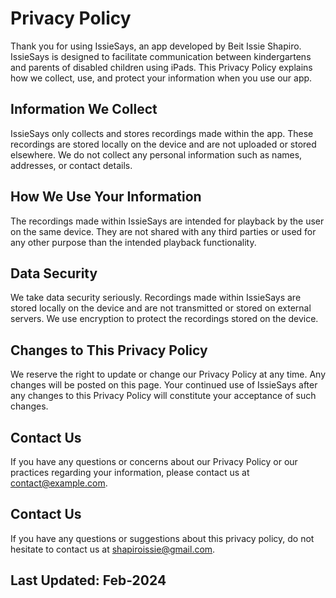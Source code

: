 # Privacy Policy

Thank you for using IssieSays, an app developed by Beit Issie Shapiro. IssieSays is designed to facilitate communication between kindergartens and parents of disabled children using iPads. This Privacy Policy explains how we collect, use, and protect your information when you use our app.

## Information We Collect

IssieSays only collects and stores recordings made within the app. These recordings are stored locally on the device and are not uploaded or stored elsewhere. We do not collect any personal information such as names, addresses, or contact details.

## How We Use Your Information

The recordings made within IssieSays are intended for playback by the user on the same device. They are not shared with any third parties or used for any other purpose than the intended playback functionality.

## Data Security

We take data security seriously. Recordings made within IssieSays are stored locally on the device and are not transmitted or stored on external servers. We use encryption to protect the recordings stored on the device.

## Changes to This Privacy Policy

We reserve the right to update or change our Privacy Policy at any time. Any changes will be posted on this page. Your continued use of IssieSays after any changes to this Privacy Policy will constitute your acceptance of such changes.

## Contact Us

If you have any questions or concerns about our Privacy Policy or our practices regarding your information, please contact us at contact@example.com.

## Contact Us
If you have any questions or suggestions about this privacy policy, do not hesitate to contact us at shapiroissie@gmail.com.


## Last Updated: Feb-2024